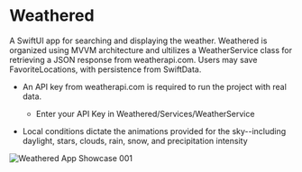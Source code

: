 # Weathered

A SwiftUI app for searching and displaying the weather. Weathered is organized using MVVM architecture and ultilizes a WeatherService class for retrieving a JSON response from weatherapi.com. Users may save FavoriteLocations, with persistence from SwiftData.

* An API key from weatherapi.com is required to run the project with real data.
  * Enter your API Key in Weathered/Services/WeatherService

* Local conditions dictate the animations provided for the sky--including daylight, stars, clouds, rain, snow, and precipitation intensity

![‎Weathered App Showcase ‎001](https://github.com/bodhichristian/Weathered/assets/110639779/df1743ff-6440-40eb-8ac6-530859df8af8)
